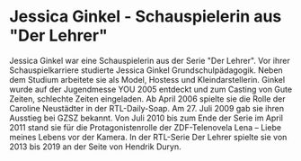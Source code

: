 # Jessica Ginkel - Schauspielerin aus "Der Lehrer"
Jessica Ginkel war eine Schauspielerin aus der Serie "Der Lehrer". Vor ihrer Schauspielkarriere studierte Jessica Ginkel Grundschulpädagogik. Neben dem Studium arbeitete sie als Model, Hostess und Kleindarstellerin. Ginkel wurde auf der Jugendmesse YOU 2005 entdeckt und zum Casting von Gute Zeiten, schlechte Zeiten eingeladen. Ab April 2006 spielte sie die Rolle der Caroline Neustädter in der RTL-Daily-Soap. Am 27. Juli 2009 gab sie ihren Ausstieg bei GZSZ bekannt. Von Juli 2010 bis zum Ende der Serie im April 2011 stand sie für die Protagonistenrolle der ZDF-Telenovela Lena – Liebe meines Lebens vor der Kamera. In der RTL-Serie Der Lehrer spielte sie von 2013 bis 2019 an der Seite von Hendrik Duryn.